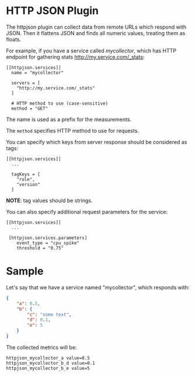 # HTTP JSON Plugin

The httpjson plugin can collect data from remote URLs which respond with JSON. Then it flattens JSON and finds all numeric values, treating them as floats.

For example, if you have a service called _mycollector_, which has HTTP endpoint for gathering stats http://my.service.com/_stats:

```
[[httpjson.services]]
  name = "mycollector"

  servers = [
    "http://my.service.com/_stats"
  ]

  # HTTP method to use (case-sensitive)
  method = "GET"
```

The name is used as a prefix for the measurements.

The `method` specifies HTTP method to use for requests.

You can specify which keys from server response should be considered as tags:

```
[[httpjson.services]]
  ...

  tagKeys = [
    "role",
    "version"
  ]
```

**NOTE**: tag values should be strings.

You can also specify additional request parameters for the service:

```
[[httpjson.services]]
  ...

 [httpjson.services.parameters]
    event_type = "cpu_spike"
    threshold = "0.75"

```


# Sample

Let's say that we have a service named "mycollector", which responds with:
```json
{
    "a": 0.5,
    "b": {
        "c": "some text",
        "d": 0.1,
        "e": 5
    }
}
```

The collected metrics will be:
```
httpjson_mycollector_a value=0.5
httpjson_mycollector_b_d value=0.1
httpjson_mycollector_b_e value=5
```
